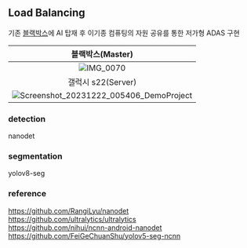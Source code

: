 ## Load Balancing
기존 [블랙박스](http://itempage3.auction.co.kr/DetailView.aspx?ItemNo=C522794645&frm3=V2)에 AI 탑재 후 이기종 컴퓨팅의 자원 공유를 통한 저가형 ADAS 구현

|블랙박스(Master)|
|:---:|
|![IMG_0070](https://github.com/bert13069598/LoadBalancing/assets/89738612/c254fe30-5345-43aa-9277-acbd2141e1b6)|
|갤럭시 s22(Server)|
|![Screenshot_20231222_005406_DemoProject](https://github.com/bert13069598/LoadBalancing/assets/89738612/b11a6f93-9214-4b89-96e1-dba3c98910c2)|

### detection
nanodet


### segmentation
yolov8-seg

### reference
https://github.com/RangiLyu/nanodet  
https://github.com/ultralytics/ultralytics  
https://github.com/nihui/ncnn-android-nanodet  
https://github.com/FeiGeChuanShu/yolov5-seg-ncnn  
